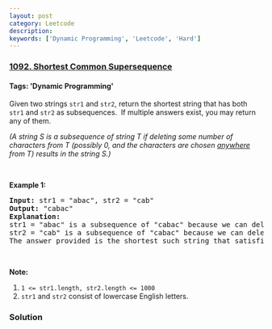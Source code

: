 ```yaml
---
layout: post
category: Leetcode
description: 
keywords: ['Dynamic Programming', 'Leetcode', 'Hard']
---
```

### [1092. Shortest Common Supersequence ](https://leetcode.com/problems/shortest-common-supersequence)

#### Tags: 'Dynamic Programming'

<div class="content__u3I1 question-content__JfgR"><div><p>Given two strings <code>str1</code> and <code>str2</code>, return the shortest string that has both <code>str1</code> and <code>str2</code> as subsequences.  If multiple answers exist, you may return any of them.</p>
<p><em>(A string S is a subsequence of string T if deleting some number of characters from T (possibly 0, and the characters are chosen <u>anywhere</u> from T) results in the string S.)</em></p>
<p> </p>
<p><strong>Example 1:</strong></p>
<pre><strong>Input: </strong>str1 = <span id="example-input-1-1">"abac"</span>, str2 = <span id="example-input-1-2">"cab"</span>
<strong>Output: </strong><span id="example-output-1">"cabac"</span>
<strong>Explanation: </strong>
str1 = "abac" is a subsequence of "cabac" because we can delete the first "c".
str2 = "cab" is a subsequence of "cabac" because we can delete the last "ac".
The answer provided is the shortest such string that satisfies these properties.
</pre>
<p> </p>
<p><strong>Note:</strong></p>
<ol>
<li><code>1 &lt;= str1.length, str2.length &lt;= 1000</code></li>
<li><code>str1</code> and <code>str2</code> consist of lowercase English letters.</li>
</ol>
</div></div>

### Solution
